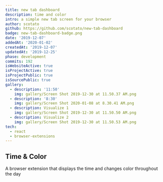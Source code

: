 ```yaml
---
title: new tab dashboard
description: time and color
intro: a simple new tab screen for your browser
author: scotato
github: https://github.com/scotato/new-tab-dashboard
badge: new-tab-dashboard-badge.png
date: '2019-12-07'
addedAt: '2020-01-02'
createdAt: '2019-12-07'
updatedAt: '2019-12-25'
phase: development
commits: 192
isWebsiteActive: true
isProjectActive: true
isProjectPublic: true
isSourcePublic: true
gallery:
  - description: '11:50'
    img: gallery/Screen Shot 2019-12-30 at 11.50.37 AM.png
  - description: '8:30'
    img: gallery/Screen Shot 2020-01-08 at 8.30.41 AM.png
  - description: Visualize 1
    img: gallery/Screen Shot 2019-12-30 at 11.50.50 AM.png
  - description: Visualize 2
    img: gallery/Screen Shot 2019-12-30 at 11.50.53 AM.png
tech: 
  - react
  - browser-extensions
---
```


## Time & Color
A browser extension that displays the time and changes color throughout the day
